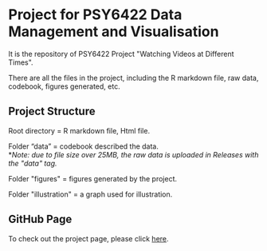 # Project for PSY6422 Data Management and Visualisation
It is the repository of PSY6422 Project "Watching Videos at Different Times".

There are all the files in the project, including the R markdown file, raw data, codebook, figures generated, etc.


## Project Structure
Root directory = R markdown file, Html file.  

Folder “data” = codebook described the data.   
**Note: due to file size over 25MB, the raw data is uploaded in Releases with the "data" tag.*  

Folder "figures" = figures generated by the project.  

Folder "illustration" = a graph used for illustration.  


## GitHub Page
To check out the project page, please click [here](https://wxzhao17.github.io/PSY6422/).

